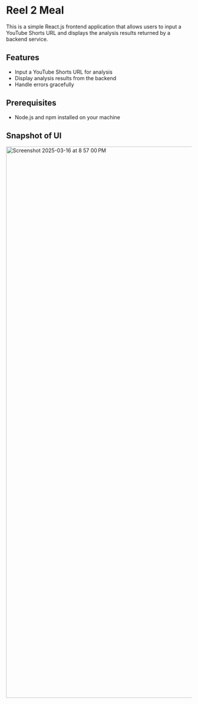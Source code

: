 # Reel 2 Meal

This is a simple React.js frontend application that allows users to input a YouTube Shorts URL and displays the analysis results returned by a backend service.

## Features

- Input a YouTube Shorts URL for analysis
- Display analysis results from the backend
- Handle errors gracefully

## Prerequisites

- Node.js and npm installed on your machine

## Snapshot of UI
<img width="1496" alt="Screenshot 2025-03-16 at 8 57 00 PM" src="https://github.com/user-attachments/assets/31db3212-975a-4a7f-85d0-19bdd7125cd8" />
